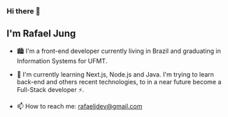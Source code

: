 ### Hi there 👋
## I'm Rafael Jung 

- 🏙️ I'm a front-end developer currently living in Brazil and graduating in Information Systems for UFMT.

- 🌱 I'm currently learning Next.js, Node.js and Java. I'm trying to learn back-end and others recent technologies, to in a near future become a Full-Stack developer ⚡.


- 📫 How to reach me: rafaeljdev@gmail.com
<!--
**RafaelJungDev/RafaelJungDev** is a ✨ _special_ ✨ repository because its `README.md` (this file) appears on your GitHub profile.

Here are some ideas to get you started:

- 🔭 I’m currently working on ...
- 🌱 I’m currently learning ...
- 👯 I’m looking to collaborate on ...
- 🤔 I’m looking for help with ...
- 💬 Ask me about ...
- 📫 How to reach me: ...
- 😄 Pronouns: ...
- ⚡ Fun fact: ...
-->
